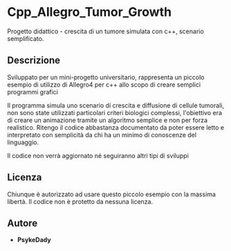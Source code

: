 # Cpp_Allegro_Tumor_Growth
Progetto didattico - crescita di un tumore simulata con c++, scenario semplificato.

## Descrizione

Sviluppato per un mini-progetto universitario, rappresenta un piccolo esempio di utilizzo di Allegro4 per c++ allo scopo di creare semplici programmi grafici

Il programma simula uno scenario di crescita e diffusione di cellule tumorali, non sono state utilizzati particolari criteri biologici complessi, l'obiettivo era di creare un animazione tramite un algoritmo semplice e non per forza realistico.
Ritengo il codice abbastanza documentato da poter essere letto e interpretato con semplicità da chi ha un minimo di conoscenze del linguaggio.

Il codice non verrà aggiornato né seguiranno altri tipi di sviluppi

## Licenza
Chiunque è autorizzato ad usare questo piccolo esempio con la massima libertà.
Il codice non è protetto da nessuna licenza.


## Autore

* **PsykeDady** 




